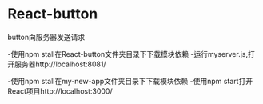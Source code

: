 # React-button
button向服务器发送请求

-使用npm stall在React-button文件夹目录下下载模块依赖
-运行myserver.js,打开服务器http://localhost:8081/

-使用npm stall在my-new-app文件夹目录下下载模块依赖
-使用npm start打开React项目http://localhost:3000/
